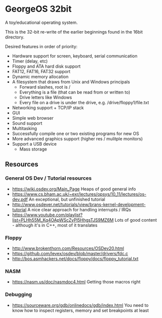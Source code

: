 # GeorgeOS 32bit

A toy/educational operating system.

This is the 32-bit re-write of the earlier beginnings found in the 16bit directory.

Desired features in order of priority:
- Hardware support for screen, keyboard, serial communication
- Timer (delay, etc)
- Floppy and ATA hard disk support
- FAT12, FAT16, FAT32 support
- Dynamic memory allocation
- A filesystem that draws from Unix and Windows principals
  - Forward slashes, root is /
  - Everything is a file (that can be read from or written to)
  - Drive letters like Windows
  - Every file on a drive is under the drive, e.g. /drive/floppy1/file.txt
- Networking support + TCP/IP stack
- GUI
- Simple web browser
- Sound support
- Multitasking
- Successfully compile one or two existing programs for new OS
- More advanced graphics support (higher res / mulitple monitors)
- Support a USB device
  - Mass storage

## Resources

### General OS Dev / Tutorial resources

- https://wiki.osdev.org/Main_Page
  Heaps of good general info
- https://www.cs.bham.ac.uk/~exr/lectures/opsys/10_11/lectures/os-dev.pdf
  An exceptional, but unfinished tutorial
- http://www.osdever.net/tutorials/view/brans-kernel-development-tutorial
  A nice clear approach for handling interrupts / IRQs
- https://www.youtube.com/playlist?list=PLHh55M_Kq4OApWScZyPl5HhgsTJS9MZ6M
  Lots of good content - although it's in C++, most of it translates

### Floppy

- http://www.brokenthorn.com/Resources/OSDev20.html
- https://github.com/levex/osdev/blob/master/drivers/fdc.c
- http://bos.asmhackers.net/docs/floppy/docs/floppy_tutorial.txt

### NASM

- https://nasm.us/doc/nasmdoc4.html
  Getting those macros right

### Debugging

- https://sourceware.org/gdb/onlinedocs/gdb/index.html
  You need to know how to inspect registers, memory and set breakpoints at least

